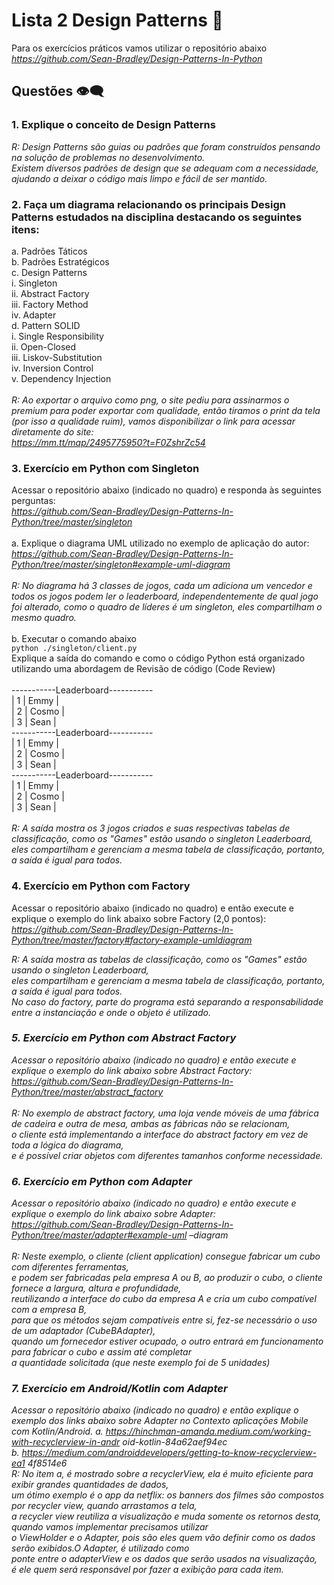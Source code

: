 # Lista 2 Design Patterns 📖

Para os exercícios práticos vamos utilizar o repositório abaixo <br>
<em> https://github.com/Sean-Bradley/Design-Patterns-In-Python </em> <br>


## Questões 👁️‍🗨️

### 1.	Explique o conceito de Design Patterns <br>
   <em>R: Design Patterns são guias ou padrões que foram construídos pensando na solução de problemas no desenvolvimento. <br> Existem diversos padrões de design que se adequam com a necessidade, ajudando a deixar o código mais limpo e fácil de ser mantido.
</em>
<br>
### 2.	Faça um diagrama relacionando os principais Design Patterns estudados na disciplina destacando os seguintes itens: <br>
   a.	Padrões Táticos <br>
   b.	Padrões Estratégicos <br>
   c.	Design Patterns <br>
   i.	Singleton <br>
   ii.	Abstract Factory <br>
   iii.	Factory Method <br>
   iv.	Adapter <br>
   d.	Pattern SOLID <br>
   i.	Single Responsibility <br>
   ii.	Open-Closed <br>
   iii.	Liskov-Substitution <br>
   iv.	Inversion Control <br>
   v.	Dependency Injection <br>
<br>
<em>
  R: Ao exportar o arquivo como png, o site pediu para assinarmos o premium para poder exportar com qualidade, então tiramos o print da tela (por isso a qualidade ruim), vamos disponibilizar o link para acessar diretamente do site:
<br> https://mm.tt/map/2495775950?t=F0ZshrZc54
</em>
<br>
### 3.	Exercício em Python com Singleton
Acessar o repositório abaixo (indicado no quadro) e responda às seguintes perguntas: <br>
 <em> https://github.com/Sean-Bradley/Design-Patterns-In-Python/tree/master/singleton </em> <br>
  <br>a.	Explique o diagrama UML utilizado no exemplo de aplicação do autor: <br>
  <em> https://github.com/Sean-Bradley/Design-Patterns-In-Python/tree/master/singleton#example-uml-diagram </em>
<em> <br>
<br> R: No diagrama há 3 classes de jogos, cada um adiciona um vencedor e todos os jogos podem ler o leaderboard, independentemente de qual jogo foi alterado, como o quadro de líderes é um singleton, eles compartilham o mesmo quadro.<br>
</em><br>
b.	Executar o comando abaixo <br>
  ` python ./singleton/client.py `
<br> Explique a saída do comando e como o código Python está organizado utilizando uma abordagem de Revisão de código (Code Review)
<br>
<br>-----------Leaderboard-----------
<br>|       1       |       Emmy    |
<br>|       2       |       Cosmo   |
<br>|       3       |       Sean    |
<br>-----------Leaderboard-----------
<br>|       1       |       Emmy    |
<br>|       2       |       Cosmo   |
<br>|       3       |       Sean    |
<br>-----------Leaderboard-----------
<br>|       1       |       Emmy    |
<br>|       2       |       Cosmo   |
<br>|       3       |       Sean    |
<br>
<em>
  <br>
R: A saída mostra os 3 jogos criados e suas respectivas tabelas de classificação, como os "Games" estão usando o singleton Leaderboard,<br> eles compartilham e gerenciam a mesma tabela de classificação, portanto, a saída é igual para todos.
</em>
<br>

### 4.	Exercício em Python com Factory
Acessar o repositório abaixo (indicado no quadro) e então execute e explique o exemplo do link abaixo sobre Factory (2,0 pontos):
<em>
   https://github.com/Sean-Bradley/Design-Patterns-In-Python/tree/master/factory#factory-example-umldiagram </rm>
   <br>
   
   <em>R: A saída mostra as tabelas de classificação, como os "Games" estão usando o singleton Leaderboard,
  <br>eles compartilham e gerenciam a mesma tabela de classificação, portanto, a saída é igual para todos.
  <br>No caso do factory, parte do programa está separando a responsabilidade entre a instanciação e onde o objeto é utilizado.
  </em>
  <br>
### 5.	Exercício em Python com Abstract Factory
Acessar o repositório abaixo (indicado no quadro) e então execute e explique o exemplo do link abaixo sobre Abstract Factory:
 <em>  https://github.com/Sean-Bradley/Design-Patterns-In-Python/tree/master/abstract_factory </em>
 <br>
 <br>
  <em> R: No exemplo de abstract factory, uma loja vende móveis de uma fábrica de cadeira e outra de mesa, ambas as fábricas não se relacionam, 
 <br> o cliente está implementando a interface do abstract factory em vez de toda a lógica do diagrama,
 <br> e é possível criar objetos com diferentes tamanhos  conforme necessidade.
</em>
<br>
### 6.	Exercício em Python com Adapter
Acessar o repositório abaixo (indicado no quadro) e então execute e explique o exemplo do link abaixo sobre Adapter:<br>
<em>
   https://github.com/Sean-Bradley/Design-Patterns-In-Python/tree/master/adapter#example-uml –diagram
 </em><br>
 <br>
 <em>
   R: Neste exemplo, o cliente (client application) consegue fabricar um cubo com diferentes ferramentas, <br>
  e podem ser fabricadas pela empresa A ou B, ao produzir o cubo, o cliente fornece a largura, altura e profundidade,<br>
  reutilizando a interface do cubo da empresa A e cria um cubo compatível com a empresa B,<br>
  para que os métodos sejam compatíveis entre si, fez-se necessário o uso de um adaptador (CubeBAdapter), 
  <br>quando um fornecedor estiver ocupado, o outro entrará em funcionamento para fabricar o cubo e assim até completar <br>
  a quantidade solicitada (que neste exemplo foi de 5 unidades) <br>
  
### 7.	Exercício em Android/Kotlin com Adapter
  Acessar o repositório abaixo (indicado no quadro) e então explique o exemplo dos links abaixo sobre Adapter no Contexto aplicações Mobile com Kotlin/Android.
 <em>  a.	https://hinchman-amanda.medium.com/working-with-recyclerview-in-andr oid-kotlin-84a62aef94ec <br>
   b.	https://medium.com/androiddevelopers/getting-to-know-recyclerview-ea1
   4f8514e6 </em><br>
<em>
R: No item a, é mostrado sobre a recyclerView, ela é muito eficiente para exibir grandes quantidades de dados, <br>
  um ótimo exemplo é o app da netflix: os banners dos filmes são compostos por recycler view, quando arrastamos a tela, <br>
  a recycler view reutiliza a visualização e muda somente os retornos desta, quando vamos implementar precisamos utilizar 
  <br>o ViewHolder e o Adapter, pois são eles quem vão definir como os dados serão exibidos.O Adapter, é utilizado como 
  <br>ponte entre o adapterView e os dados que serão usados na visualização, <br>
  é ele quem será responsável por fazer a exibição para cada item.
